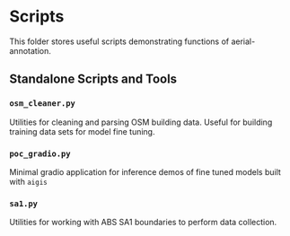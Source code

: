 # Scripts

This folder stores useful scripts demonstrating functions of aerial-annotation.


## Standalone Scripts and Tools

### `osm_cleaner.py`
Utilities for cleaning and parsing OSM building data. Useful for building training data sets for model fine tuning.

### `poc_gradio.py` 
Minimal gradio application for inference demos of fine tuned models built with `aigis`

### `sa1.py` 
Utilities for working with ABS SA1 boundaries to perform data collection.